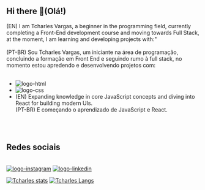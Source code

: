 ## Hi there 👋(Olá!)
(EN) I am Tcharles Vargas, a beginner in the programming field, currently completing a Front-End development course and moving towards Full Stack, at the moment, I am learning and developing projects with:"
<br>
<br>
(PT-BR) Sou Tcharles Vargas, um iniciante na área de programação, concluindo a formação em Front End e seguindo rumo à full stack, no momento estou apredendo e desenvolvendo projetos com: 
<br>
<br>
<ul>
<li> <img src="https://img.shields.io/badge/HTML5-E34F26?style=for-the-badge&logo=html5&logoColor=white" alt="logo-html"/>
<br></li>
<li><img src="https://img.shields.io/badge/CSS3-1572B6?style=for-the-badge&logo=css3&logoColor=white" alt="logo-css"/></li>
<li> (EN) Expanding knowledge in core JavaScript concepts and diving into React for building modern UIs.<br> (PT-BR) E começando o aprendizado de JavaScript e React.</li>
</ul>
<br>
<br>
<h2>Redes sociais</h2><br>
<a href="https://www.instagram.com/tcharles_vargas_/"><img src="https://img.icons8.com/?size=50&id=32309&format=png" target="_blank" alt="logo-instagram"><a/>
<a href="https://www.linkedin.com/in/tcharles-vargas-87407029a?utm_source=share&utm_campaign=share_via&utm_content=profile&utm_medium=ios_app"> <img src="https://img.icons8.com/?size=50&id=8808&format=png" alt="logo-linkedin" target="_blank"> <a/> 

[![Tcharles stats](https://github-readme-stats.vercel.app/api?username=TcharlesVargas)](https://github.com/anuraghazra/github-readme-stats)
[![Tcharles Langs](https://github-readme-stats.vercel.app/api/top-langs/?username=TcharlesVargas)](https://github.com/anuraghazra/github-readme-stats)
